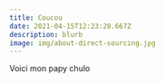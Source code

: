 ```yaml
---
title: Coucou
date: 2021-04-15T12:23:28.667Z
description: blurb
image: img/about-direct-sourcing.jpg
---
```

Voici mon papy chulo